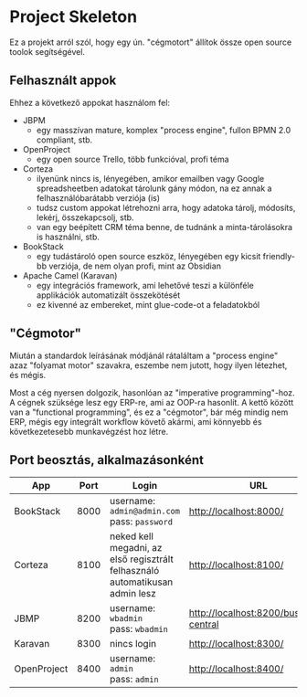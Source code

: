# Project Skeleton
Ez a projekt arról szól, hogy egy ún. "cégmotort" állítok össze open source toolok segítségével.

## Felhasznált appok
Ehhez a következő appokat használom fel:
- JBPM
	- egy masszívan mature, komplex "process engine", fullon BPMN 2.0 compliant, stb.
- OpenProject
	- egy open source Trello, több funkcióval, profi téma
- Corteza
	- ilyenünk nincs is, lényegében, amikor emailben vagy Google spreadsheetben adatokat tárolunk gány módon, na ez annak a felhasználóbarátabb verziója (is)
	- tudsz custom appokat létrehozni arra, hogy adatoka tárolj, módosíts, lekérj, összekapcsolj, stb.
	- van egy beépített CRM téma benne, de tudnánk a minta-tárolásokra is használni, stb.
- BookStack
	- egy tudástároló open source eszköz, lényegében egy kicsit friendly-bb verziója, de nem olyan profi, mint az Obsidian
- Apache Camel (Karavan)
	- egy integrációs framework, ami lehetővé teszi a különféle applikációk automatizált összekötését
	- ez kivenné az embereket, mint glue-code-ot a feladatokból

## "Cégmotor"
Miután a standardok leírásának módjánál rátaláltam a "process engine" azaz "folyamat motor" szavakra, eszembe nem jutott, hogy ilyen létezhet, és mégis.

Most a cég nyersen dolgozik, hasonlóan az "imperative programming"-hoz.
A cégnek szüksége lesz egy ERP-re, ami az OOP-ra hasonlít.
A kettő között van a "functional programming", és ez a "cégmotor", bár még mindig nem ERP, mégis egy integrált workflow követő akármi, ami könnyebb és következetesebb munkavégzést hoz létre.

## Port beosztás, alkalmazásonként
|App		|Port	|Login																				|URL																			 |
|---		|---	|---																				|---																			 |
|BookStack	|8000	|username: `admin@admin.com`<br> pass: `password`									|[http://localhost:8000/](http://localhost:8000/)|
|Corteza	|8100	|neked kell megadni, az első regisztrált felhasználó automatikusan admin lesz		|[http://localhost:8100/](http://localhost:8100/)|
|JBMP		|8200	|username: `wbadmin`<br> pass: `wbadmin`											|[http://localhost:8200/business-central](http://localhost:8200/business-central)|
|Karavan	|8300	|nincs login																		|[http://localhost:8300/](http://localhost:8300/)|
|OpenProject|8400	|username: `admin`<br> pass: `admin`												|[http://localhost:8400/](http://localhost:8400/)|
